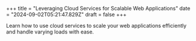 +++
title = "Leveraging Cloud Services for Scalable Web Applications"
date = "2024-09-02T05:21:47.829Z"
draft = false
+++

  Learn how to use cloud services to scale your web applications efficiently and handle varying loads with ease.
        